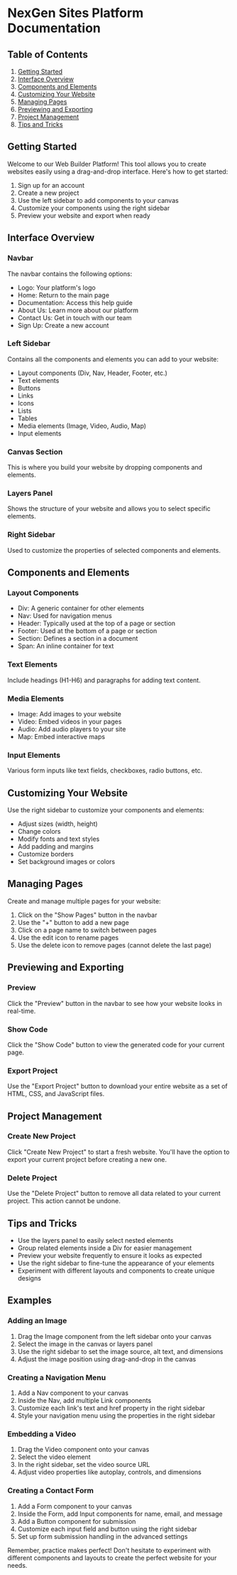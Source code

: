 # NexGen Sites Platform Documentation

## Table of Contents
1. [Getting Started](#getting-started)
2. [Interface Overview](#interface-overview)
3. [Components and Elements](#components-and-elements)
4. [Customizing Your Website](#customizing-your-website)
5. [Managing Pages](#managing-pages)
6. [Previewing and Exporting](#previewing-and-exporting)
7. [Project Management](#project-management)
8. [Tips and Tricks](#tips-and-tricks)

## Getting Started

Welcome to our Web Builder Platform! This tool allows you to create websites easily using a drag-and-drop interface. Here's how to get started:

1. Sign up for an account
2. Create a new project
3. Use the left sidebar to add components to your canvas
4. Customize your components using the right sidebar
5. Preview your website and export when ready

## Interface Overview

### Navbar
The navbar contains the following options:
- Logo: Your platform's logo
- Home: Return to the main page
- Documentation: Access this help guide
- About Us: Learn more about our platform
- Contact Us: Get in touch with our team
- Sign Up: Create a new account

### Left Sidebar
Contains all the components and elements you can add to your website:
- Layout components (Div, Nav, Header, Footer, etc.)
- Text elements
- Buttons
- Links
- Icons
- Lists
- Tables
- Media elements (Image, Video, Audio, Map)
- Input elements

### Canvas Section
This is where you build your website by dropping components and elements.

### Layers Panel
Shows the structure of your website and allows you to select specific elements.

### Right Sidebar
Used to customize the properties of selected components and elements.

## Components and Elements

### Layout Components
- Div: A generic container for other elements
- Nav: Used for navigation menus
- Header: Typically used at the top of a page or section
- Footer: Used at the bottom of a page or section
- Section: Defines a section in a document
- Span: An inline container for text

### Text Elements
Include headings (H1-H6) and paragraphs for adding text content.

### Media Elements
- Image: Add images to your website
- Video: Embed videos in your pages
- Audio: Add audio players to your site
- Map: Embed interactive maps

### Input Elements
Various form inputs like text fields, checkboxes, radio buttons, etc.

## Customizing Your Website

Use the right sidebar to customize your components and elements:
- Adjust sizes (width, height)
- Change colors
- Modify fonts and text styles
- Add padding and margins
- Customize borders
- Set background images or colors

## Managing Pages

Create and manage multiple pages for your website:
1. Click on the "Show Pages" button in the navbar
2. Use the "+" button to add a new page
3. Click on a page name to switch between pages
4. Use the edit icon to rename pages
5. Use the delete icon to remove pages (cannot delete the last page)

## Previewing and Exporting

### Preview
Click the "Preview" button in the navbar to see how your website looks in real-time.

### Show Code
Click the "Show Code" button to view the generated code for your current page.

### Export Project
Use the "Export Project" button to download your entire website as a set of HTML, CSS, and JavaScript files.

## Project Management

### Create New Project
Click "Create New Project" to start a fresh website. You'll have the option to export your current project before creating a new one.

### Delete Project
Use the "Delete Project" button to remove all data related to your current project. This action cannot be undone.

## Tips and Tricks

- Use the layers panel to easily select nested elements
- Group related elements inside a Div for easier management
- Preview your website frequently to ensure it looks as expected
- Use the right sidebar to fine-tune the appearance of your elements
- Experiment with different layouts and components to create unique designs

## Examples

### Adding an Image
1. Drag the Image component from the left sidebar onto your canvas
2. Select the image in the canvas or layers panel
3. Use the right sidebar to set the image source, alt text, and dimensions
4. Adjust the image position using drag-and-drop in the canvas

### Creating a Navigation Menu
1. Add a Nav component to your canvas
2. Inside the Nav, add multiple Link components
3. Customize each link's text and href property in the right sidebar
4. Style your navigation menu using the properties in the right sidebar

### Embedding a Video
1. Drag the Video component onto your canvas
2. Select the video element
3. In the right sidebar, set the video source URL
4. Adjust video properties like autoplay, controls, and dimensions

### Creating a Contact Form
1. Add a Form component to your canvas
2. Inside the Form, add Input components for name, email, and message
3. Add a Button component for submission
4. Customize each input field and button using the right sidebar
5. Set up form submission handling in the advanced settings

Remember, practice makes perfect! Don't hesitate to experiment with different components and layouts to create the perfect website for your needs.
